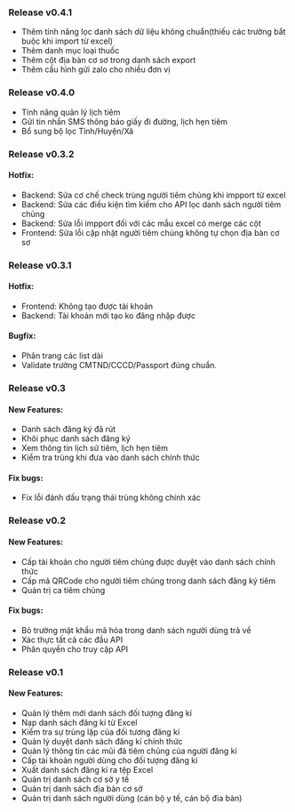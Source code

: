 ### Release v0.4.1
* Thêm tính năng lọc danh sách dữ liệu không chuẩn(thiếu các trường bắt buộc khi import từ excel)
* Thêm danh mục loại thuốc
* Thêm cột địa bàn cơ sơ trong danh sách export
* Thêm cấu hình gửi zalo cho nhiều đơn vị
### Release v0.4.0
* Tính năng quản lý lịch tiêm
* Gửi tin nhắn SMS thông báo giấy đi đường, lịch hẹn tiêm
* Bổ sung bộ lọc Tỉnh/Huyện/Xã

### Release v0.3.2
#### Hotfix:
* Backend: Sửa cơ chế check trùng người tiêm chủng khi impport từ excel
* Backend: Sửa các điều kiện tìm kiếm cho API lọc danh sách người tiêm chủng
* Backend: Sửa lỗi impport đối với các mẫu excel có merge các cột
* Frontend: Sửa lỗi cập nhật người tiêm chủng không tự chọn địa bàn cơ sơ
### Release v0.3.1
#### Hotfix:
* Frontend: Không tạo được tài khoản 
* Backend: Tài khoản mới tạo ko đăng nhập được
#### Bugfix:
* Phân trang các list dài
* Validate trường CMTND/CCCD/Passport đúng chuẩn.

### Release v0.3
#### New Features:
* Danh sách đăng ký đã rút
* Khôi phục danh sách đăng ký
* Xem thông tin lịch sử tiêm, lịch hẹn tiêm
* Kiểm tra trùng khi đưa vào danh sách chính thức
#### Fix bugs:
* Fix lỗi đánh dấu trạng thái trùng không chính xác

### Release v0.2
#### New Features:
* Cấp tài khoản cho người tiêm chủng được duyệt vào danh sách chính thức
* Cấp mã QRCode cho người tiêm chủng trong danh sách đăng ký tiêm
* Quản trị ca tiêm chủng
#### Fix bugs:
* Bỏ trường mật khẩu mã hóa trong danh sách người dùng trả về
* Xác thực tất cả các đầu API
* Phân quyền cho truy cập API

### Release v0.1
#### New Features:
* Quản lý thêm mới danh sách đối tượng đăng kí
* Nạp danh sách đăng kí từ Excel
* Kiểm tra sự trùng lặp của đối tương đăng kí
* Quản lý duyệt danh sách đăng kí chính thức
* Quản lý thông tin các mũi đã tiêm chủng của người đăng kí
* Cấp tài khoản người dùng cho đối tượng đăng kí
* Xuất danh sách đăng kí ra tệp Excel
* Quản trị danh sách cơ sở y tế
* Quản trị danh sách địa bàn cơ sở
* Quản trị danh sách người dùng (cán bộ y tế, cán bộ đia bàn)

